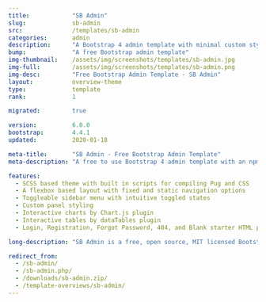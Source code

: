 ```yaml
---
title:            "SB Admin"
slug:             sb-admin
src:              /templates/sb-admin
categories:       admin
description:      "A Bootstrap 4 admin template with minimal custom styling and an advanced development environment - a perfect starter template for building web apps, dashboards, and admin panels"
bump:             "A free Bootstrap admin template"
img-thumbnail:    /assets/img/screenshots/templates/sb-admin.jpg
img-full:         /assets/img/screenshots/templates/sb-admin.png
img-desc:         "Free Bootstrap Admin Template - SB Admin"
layout:		      overview-theme
type:             template
rank:             1

migrated:         true

version:          6.0.0
bootstrap:        4.4.1
updated:          2020-01-18

meta-title:       "SB Admin - Free Bootstrap Admin Template"
meta-description: "A free to use Bootstrap 4 admin template with an npm based workflow environment included. A perfect boilerplate template for creating web apps and dashboard UI's."

features:
  - SCSS based theme with built in scripts for compiling Pug and CSS
  - A flexbox based layout with fixed and static navigation options
  - Toggleable sidebar menu with intuitive toggled states
  - Custom panel styling
  - Interactive charts by Chart.js plugin
  - Interactive tables by dataTables plugin
  - Login, Registration, Forgot Password, 404, and Blank starter HTML pages

long-description: "SB Admin is a free, open source, MIT licensed Bootstrap admin template. This template uses the default Bootstrap 4 styles along with a variety of plugins to create a powerful framework for creating admin panels, web apps, or dashboard UI's for your next project."

redirect_from:
  - /sb-admin/
  - /sb-admin.php/
  - /downloads/sb-admin.zip/
  - /template-overviews/sb-admin/
---
```

